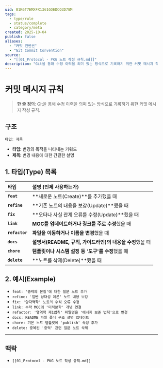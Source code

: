 ```yaml
---
uid: 01K6T7EMXFX1361GQEDCQ3D7GM
tags:
  - type/rule
  - status/complete
  - category/meta
created: 2025-10-04
publish: false
aliases:
  - "커밋 컨벤션"
  - "Git Commit Convention"
source:
  - "[[01_Protocol - PKG 노트 작성 규칙.md]]"
description: "Git을 통해 수정 이력을 의미 있는 방식으로 기록하기 위한 커밋 메시지 작성 규칙."
---
```


# 커밋 메시지 규칙

> **한 줄 정의**: Git을 통해 수정 이력을 의미 있는 방식으로 기록하기 위한 커밋 메시지 작성 규칙.

## 구조

`타입: 제목`

- **타입**: 변경의 목적을 나타내는 키워드
- **제목**: 변경 내용에 대한 간결한 설명

## 1. 타입(Type) 목록

| 타입 | 설명 (언제 사용하는가) |
| :--- | :--- |
| **`feat`** | **새로운 노트(Create)**를 추가했을 때 |
| **`refine`** | **기존 노트의 내용을 보강(Update)**했을 때 |
| **`fix`** | **오타나 사실 관계 오류를 수정(Update)**했을 때 |
| **`link`** | **MOC를 업데이트하거나 링크를 주로 수정**했을 때 |
| **`refactor`** | **파일을 이동하거나 이름을 변경**했을 때 |
| **`docs`** | **설명서(README, 규칙, 가이드라인)의 내용을 수정**했을 때 |
| **`chore`** | **템플릿이나 시스템 설정 등 '도구'를 수정**했을 때 |
| **`delete`** | **노트를 삭제(Delete)**했을 때 |

## 2. 예시(Example)

- `feat: '중력의 본질'에 대한 질문 노트 추가`
- `refine: '일반 상대성 이론' 노트 내용 보강`
- `fix: '양자역학' 노트의 수식 오류 수정`
- `link: 수학 MOC에 '미적분학' 개념 연결`
- `refactor: '열역학 제1법칙' 파일명을 '에너지 보존 법칙'으로 변경`
- `docs: README 파일 폴더 구조 설명 업데이트`
- `chore: 기본 노트 템플릿에 'publish' 속성 추가`
- `delete: 중복된 '중력' 관련 질문 노트 삭제`

---
## 맥락

- `[[01_Protocol - PKG 노트 작성 규칙.md]]`